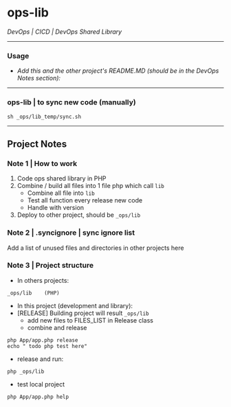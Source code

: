 # ops-lib
*DevOps | CICD | DevOps Shared Library*

---
### Usage
- *Add this and the other project's README.MD (should be in the DevOps Notes section):*

---
### ops-lib | to sync new code (manually)
```shell
sh _ops/lib_temp/sync.sh
```

---
## Project Notes

### Note 1 | How to work
1. Code ops shared library in PHP
2. Combine / build all files into 1 file php which call ``lib``
   - Combine all file into ``lib``
   - Test all function every release new code
   - Handle with version
3. Deploy to other project, should be ``_ops/lib``

### Note 2 | .syncignore | sync ignore list
Add a list of unused files and directories in other projects here

### Note 3 | Project structure
- In others projects:
```
_ops/lib    (PHP)
```
- In this project (development and library):
- [RELEASE] Building project will result ``_ops/lib``
  - add new files to FILES_LIST in Release class 
  - combine and release
```shell
php App/app.php release
echo " todo php test here"
```
- release and run: 
```
php _ops/lib
```
- test local project
```shell
php App/app.php help
```

